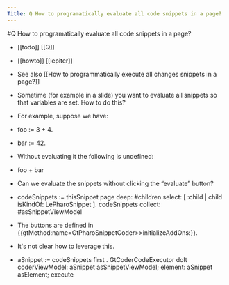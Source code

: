 ---Title: Q How to programatically evaluate all code snippets in a page?---#Q How to programatically evaluate all code snippets in a page?- [[todo]] [[Q]]- [[howto]] [[lepiter]]- See also [[How to programmatically execute all changes snippets in a page?]]- Sometime (for example in a slide) you want to evaluate all snippets so that variables are set. How to do this?- For example, suppose we have:- foo := 3 + 4.- bar := 42.- Without evaluating it the following is undefined:- foo + bar- Can we evaluate the snippets without clicking the “evaluate” button?- codeSnippets := thisSnippet page	deep: #children	select: [ :child | child isKindOf: LePharoSnippet ].codeSnippets collect: #asSnippetViewModel- The buttons are defined in {{gtMethod:name=GtPharoSnippetCoder>>initializeAddOns:}}.- It's not clear how to leverage this.- aSnippet := codeSnippets first .GtCoderCodeExecutor doIt				coderViewModel: aSnippet asSnippetViewModel;				element: aSnippet asElement;				execute